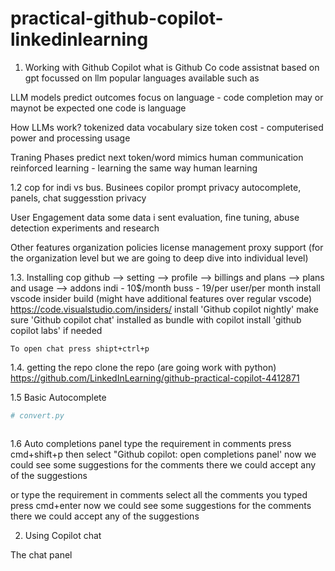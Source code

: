# practical-github-copilot-linkedinlearning


1. Working with Github Copilot
what is Github Co
  code assistnat
  based on gpt focussed on llm
  popular languages available such as

LLM 
  models predict outcomes
  focus on language - code completion may or maynot be expected one
  code is language

How LLMs work?
  tokenized data
  vocabulary size
  token cost - computerised power and processing usage

Traning Phases
  predict next token/word
  mimics human communication
  reinforced learning - learning the same way human learning



1.2 cop for indi vs bus.
Businees copilor
  prompt privacy
  autocomplete, panels, chat
  suggesstion privacy

User Engagement data
  some data i sent
  evaluation, fine tuning, abuse detection
  experiments and research

Other features
  organization policies
  license management
  proxy support (for the organization level but we are going to deep dive into individual level)



1.3. Installing cop
   github --> setting --> profile --> billings and plans --> plans and usage --> addons
     indi - 10$/month
     buss - 19/per user/per month
   install vscode insider build (might have additional features over regular vscode)
     https://code.visualstudio.com/insiders/
    install 'Github copilot nightly'
    make sure 'Github copilot chat' installed as bundle with copilot
    install 'github copilot labs' if needed

    To open chat press shipt+ctrl+p
  
1.4. getting the repo 
clone the repo (are going work with python)
https://github.com/LinkedInLearning/github-practical-copilot-4412871

1.5 Basic Autocomplete
  ```python
# convert.py

   ```
  ```

  ```
 1.6 Auto completions panel
   type the requirement in comments
   press cmd+shift+p
   then select "Github copilot: open completions panel' 
   now we could see some suggestions for the comments there we could accept any of the suggestions

   or
   type the requirement in comments
   select all the comments you typed
   press cmd+enter
   now we could see some suggestions for the comments there we could accept any of the suggestions
   
   


2. Using Copilot chat


The chat panel

   

   

  

